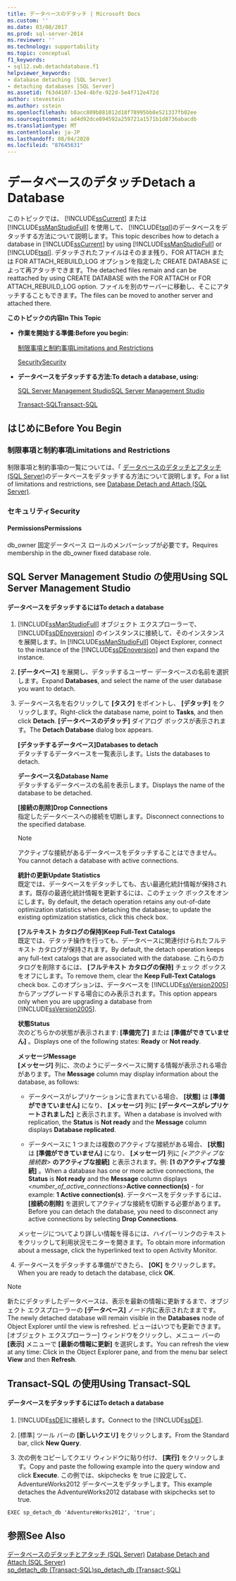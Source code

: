 ```yaml
---
title: データベースのデタッチ | Microsoft Docs
ms.custom: ''
ms.date: 03/08/2017
ms.prod: sql-server-2014
ms.reviewer: ''
ms.technology: supportability
ms.topic: conceptual
f1_keywords:
- sql12.swb.detachdatabase.f1
helpviewer_keywords:
- database detaching [SQL Server]
- detaching databases [SQL Server]
ms.assetid: f63d4107-13e4-4bfe-922d-5e4f712e472d
author: stevestein
ms.author: sstein
ms.openlocfilehash: b8acc809b881012d18f78995bb8e521337fb02ee
ms.sourcegitcommit: ad4d92dce894592a259721a1571b1d8736abacdb
ms.translationtype: MT
ms.contentlocale: ja-JP
ms.lasthandoff: 08/04/2020
ms.locfileid: "87645631"
---
```

# <a name="detach-a-database"></a><span data-ttu-id="b6d34-102">データベースのデタッチ</span><span class="sxs-lookup"><span data-stu-id="b6d34-102">Detach a Database</span></span>
  <span data-ttu-id="b6d34-103">このトピックでは、 [!INCLUDE[ssCurrent](../../includes/sscurrent-md.md)] または [!INCLUDE[ssManStudioFull](../../includes/ssmanstudiofull-md.md)] を使用して、 [!INCLUDE[tsql](../../includes/tsql-md.md)]のデータベースをデタッチする方法について説明します。</span><span class="sxs-lookup"><span data-stu-id="b6d34-103">This topic describes how to detach a database in [!INCLUDE[ssCurrent](../../includes/sscurrent-md.md)] by using [!INCLUDE[ssManStudioFull](../../includes/ssmanstudiofull-md.md)] or [!INCLUDE[tsql](../../includes/tsql-md.md)].</span></span> <span data-ttu-id="b6d34-104">デタッチされたファイルはそのまま残り、FOR ATTACH または FOR ATTACH_REBUILD_LOG オプションを指定した CREATE DATABASE によって再アタッチできます。</span><span class="sxs-lookup"><span data-stu-id="b6d34-104">The detached files remain and can be reattached by using CREATE DATABASE with the FOR ATTACH or FOR ATTACH_REBUILD_LOG option.</span></span> <span data-ttu-id="b6d34-105">ファイルを別のサーバーに移動し、そこにアタッチすることもできます。</span><span class="sxs-lookup"><span data-stu-id="b6d34-105">The files can be moved to another server and attached there.</span></span>  
  
 <span data-ttu-id="b6d34-106">**このトピックの内容**</span><span class="sxs-lookup"><span data-stu-id="b6d34-106">**In This Topic**</span></span>  
  
-   <span data-ttu-id="b6d34-107">**作業を開始する準備:**</span><span class="sxs-lookup"><span data-stu-id="b6d34-107">**Before you begin:**</span></span>  
  
     [<span data-ttu-id="b6d34-108">制限事項と制約事項</span><span class="sxs-lookup"><span data-stu-id="b6d34-108">Limitations and Restrictions</span></span>](#Restrictions)  
  
     [<span data-ttu-id="b6d34-109">Security</span><span class="sxs-lookup"><span data-stu-id="b6d34-109">Security</span></span>](#Security)  
  
-   <span data-ttu-id="b6d34-110">**データベースをデタッチする方法:**</span><span class="sxs-lookup"><span data-stu-id="b6d34-110">**To detach a database, using:**</span></span>  
  
     [<span data-ttu-id="b6d34-111">SQL Server Management Studio</span><span class="sxs-lookup"><span data-stu-id="b6d34-111">SQL Server Management Studio</span></span>](#SSMSProcedure)  
  
     [<span data-ttu-id="b6d34-112">Transact-SQL</span><span class="sxs-lookup"><span data-stu-id="b6d34-112">Transact-SQL</span></span>](#TsqlProcedure)  
  
##  <a name="before-you-begin"></a><a name="BeforeYouBegin"></a> <span data-ttu-id="b6d34-113">はじめに</span><span class="sxs-lookup"><span data-stu-id="b6d34-113">Before You Begin</span></span>  
  
###  <a name="limitations-and-restrictions"></a><a name="Restrictions"></a> <span data-ttu-id="b6d34-114">制限事項と制約事項</span><span class="sxs-lookup"><span data-stu-id="b6d34-114">Limitations and Restrictions</span></span>  
 <span data-ttu-id="b6d34-115">制限事項と制約事項の一覧については、「 [データベースのデタッチとアタッチ &#40;SQL Server&#41;](database-detach-and-attach-sql-server.md)のデータベースをデタッチする方法について説明します。</span><span class="sxs-lookup"><span data-stu-id="b6d34-115">For a list of limitations and restrictions, see [Database Detach and Attach &#40;SQL Server&#41;](database-detach-and-attach-sql-server.md).</span></span>  
  
###  <a name="security"></a><a name="Security"></a> <span data-ttu-id="b6d34-116">セキュリティ</span><span class="sxs-lookup"><span data-stu-id="b6d34-116">Security</span></span>  
  
####  <a name="permissions"></a><a name="Permissions"></a> <span data-ttu-id="b6d34-117">Permissions</span><span class="sxs-lookup"><span data-stu-id="b6d34-117">Permissions</span></span>  
 <span data-ttu-id="b6d34-118">db_owner 固定データベース ロールのメンバーシップが必要です。</span><span class="sxs-lookup"><span data-stu-id="b6d34-118">Requires membership in the db_owner fixed database role.</span></span>  
  
##  <a name="using-sql-server-management-studio"></a><a name="SSMSProcedure"></a> <span data-ttu-id="b6d34-119">SQL Server Management Studio の使用</span><span class="sxs-lookup"><span data-stu-id="b6d34-119">Using SQL Server Management Studio</span></span>  
  
#### <a name="to-detach-a-database"></a><span data-ttu-id="b6d34-120">データベースをデタッチするには</span><span class="sxs-lookup"><span data-stu-id="b6d34-120">To detach a database</span></span>  
  
1.  <span data-ttu-id="b6d34-121">[!INCLUDE[ssManStudioFull](../../includes/ssmanstudiofull-md.md)] オブジェクト エクスプローラーで、 [!INCLUDE[ssDEnoversion](../../includes/ssdenoversion-md.md)] のインスタンスに接続して、そのインスタンスを展開します。</span><span class="sxs-lookup"><span data-stu-id="b6d34-121">In [!INCLUDE[ssManStudioFull](../../includes/ssmanstudiofull-md.md)] Object Explorer, connect to the instance of the [!INCLUDE[ssDEnoversion](../../includes/ssdenoversion-md.md)] and then expand the instance.</span></span>  
  
2.  <span data-ttu-id="b6d34-122">**[データベース]** を展開し、デタッチするユーザー データベースの名前を選択します。</span><span class="sxs-lookup"><span data-stu-id="b6d34-122">Expand **Databases**, and select the name of the user database you want to detach.</span></span>  
  
3.  <span data-ttu-id="b6d34-123">データベース名を右クリックして **[タスク]** をポイントし、 **[デタッチ]** をクリックします。</span><span class="sxs-lookup"><span data-stu-id="b6d34-123">Right-click the database name, point to **Tasks**, and then click **Detach**.</span></span> <span data-ttu-id="b6d34-124">**[データベースのデタッチ]** ダイアログ ボックスが表示されます。</span><span class="sxs-lookup"><span data-stu-id="b6d34-124">The **Detach Database** dialog box appears.</span></span>  
  
     <span data-ttu-id="b6d34-125">**[デタッチするデータベース]**</span><span class="sxs-lookup"><span data-stu-id="b6d34-125">**Databases to detach**</span></span>  
     <span data-ttu-id="b6d34-126">デタッチするデータベースを一覧表示します。</span><span class="sxs-lookup"><span data-stu-id="b6d34-126">Lists the databases to detach.</span></span>  
  
     <span data-ttu-id="b6d34-127">**データベース名**</span><span class="sxs-lookup"><span data-stu-id="b6d34-127">**Database Name**</span></span>  
     <span data-ttu-id="b6d34-128">デタッチするデータベースの名前を表示します。</span><span class="sxs-lookup"><span data-stu-id="b6d34-128">Displays the name of the database to be detached.</span></span>  
  
     <span data-ttu-id="b6d34-129">**[接続の削除]**</span><span class="sxs-lookup"><span data-stu-id="b6d34-129">**Drop Connections**</span></span>  
     <span data-ttu-id="b6d34-130">指定したデータベースへの接続を切断します。</span><span class="sxs-lookup"><span data-stu-id="b6d34-130">Disconnect connections to the specified database.</span></span>  
  
    > [!NOTE]  
    >  <span data-ttu-id="b6d34-131">アクティブな接続があるデータベースをデタッチすることはできません。</span><span class="sxs-lookup"><span data-stu-id="b6d34-131">You cannot detach a database with active connections.</span></span>  
  
     <span data-ttu-id="b6d34-132">**統計の更新**</span><span class="sxs-lookup"><span data-stu-id="b6d34-132">**Update Statistics**</span></span>  
     <span data-ttu-id="b6d34-133">既定では、データベースをデタッチしても、古い最適化統計情報が保持されます。既存の最適化統計情報を更新するには、このチェック ボックスをオンにします。</span><span class="sxs-lookup"><span data-stu-id="b6d34-133">By default, the detach operation retains any out-of-date optimization statistics when detaching the database; to update the existing optimization statistics, click this check box.</span></span>  
  
     <span data-ttu-id="b6d34-134">**[フルテキスト カタログの保持]**</span><span class="sxs-lookup"><span data-stu-id="b6d34-134">**Keep Full-Text Catalogs**</span></span>  
     <span data-ttu-id="b6d34-135">既定では、デタッチ操作を行っても、データベースに関連付けられたフルテキスト カタログが保持されます。</span><span class="sxs-lookup"><span data-stu-id="b6d34-135">By default, the detach operation keeps any full-text catalogs that are associated with the database.</span></span> <span data-ttu-id="b6d34-136">これらのカタログを削除するには、 **[フルテキスト カタログの保持]** チェック ボックスをオフにします。</span><span class="sxs-lookup"><span data-stu-id="b6d34-136">To remove them, clear the **Keep Full-Text Catalogs** check box.</span></span> <span data-ttu-id="b6d34-137">このオプションは、データベースを [!INCLUDE[ssVersion2005](../../includes/ssversion2005-md.md)]からアップグレードする場合にのみ表示されます。</span><span class="sxs-lookup"><span data-stu-id="b6d34-137">This option appears only when you are upgrading a database from [!INCLUDE[ssVersion2005](../../includes/ssversion2005-md.md)].</span></span>  
  
     <span data-ttu-id="b6d34-138">**状態**</span><span class="sxs-lookup"><span data-stu-id="b6d34-138">**Status**</span></span>  
     <span data-ttu-id="b6d34-139">次のどちらかの状態が表示されます: **[準備完了]** または **[準備ができていません]** 。</span><span class="sxs-lookup"><span data-stu-id="b6d34-139">Displays one of the following states: **Ready** or **Not ready**.</span></span>  
  
     <span data-ttu-id="b6d34-140">**メッセージ**</span><span class="sxs-lookup"><span data-stu-id="b6d34-140">**Message**</span></span>  
     <span data-ttu-id="b6d34-141">**[メッセージ]** 列に、次のようにデータベースに関する情報が表示される場合があります。</span><span class="sxs-lookup"><span data-stu-id="b6d34-141">The **Message** column may display information about the database, as follows:</span></span>  
  
    -   <span data-ttu-id="b6d34-142">データベースがレプリケーションに含まれている場合、 **[状態]** は **[準備ができていません]** になり、 **[メッセージ]** 列に **[データベースがレプリケートされました]** と表示されます。</span><span class="sxs-lookup"><span data-stu-id="b6d34-142">When a database is involved with replication, the **Status** is **Not ready** and the **Message** column displays **Database replicated**.</span></span>  
  
    -   <span data-ttu-id="b6d34-143">データベースに 1 つまたは複数のアクティブな接続がある場合、 **[状態]** は **[準備ができていません]** になり、 **[メッセージ]** 列に _[<アクティブな接続数>_ **のアクティブな接続]** と表示されます。例: **[1 のアクティブな接続]** 。</span><span class="sxs-lookup"><span data-stu-id="b6d34-143">When a database has one or more active connections, the **Status** is **Not ready** and the **Message** column displays _<number_of_active_connections>_**Active connection(s)** - for example: **1 Active connection(s)**.</span></span> <span data-ttu-id="b6d34-144">データベースをデタッチするには、 **[接続の削除]** を選択してアクティブな接続を切断する必要があります。</span><span class="sxs-lookup"><span data-stu-id="b6d34-144">Before you can detach the database, you need to disconnect any active connections by selecting **Drop Connections**.</span></span>  
  
     <span data-ttu-id="b6d34-145">メッセージについてより詳しい情報を得るには、ハイパーリンクのテキストをクリックして利用状況モニターを開きます。</span><span class="sxs-lookup"><span data-stu-id="b6d34-145">To obtain more information about a message, click the hyperlinked text to open Activity Monitor.</span></span>  
  
4.  <span data-ttu-id="b6d34-146">データベースをデタッチする準備ができたら、 **[OK]** をクリックします。</span><span class="sxs-lookup"><span data-stu-id="b6d34-146">When you are ready to detach the database, click **OK**.</span></span>  
  
> [!NOTE]  
>  <span data-ttu-id="b6d34-147">新たにデタッチしたデータベースは、表示を最新の情報に更新するまで、オブジェクト エクスプローラーの **[データベース]** ノード内に表示されたままです。</span><span class="sxs-lookup"><span data-stu-id="b6d34-147">The newly detached database will remain visible in the **Databases** node of Object Explorer until the view is refreshed.</span></span> <span data-ttu-id="b6d34-148">ビューはいつでも更新できます。[オブジェクト エクスプローラー] ウィンドウをクリックし、メニュー バーの **[表示]** メニューで **[最新の情報に更新]** を選択します。</span><span class="sxs-lookup"><span data-stu-id="b6d34-148">You can refresh the view at any time: Click in the Object Explorer pane, and from the menu bar select **View** and then **Refresh**.</span></span>  
  
##  <a name="using-transact-sql"></a><a name="TsqlProcedure"></a> <span data-ttu-id="b6d34-149">Transact-SQL の使用</span><span class="sxs-lookup"><span data-stu-id="b6d34-149">Using Transact-SQL</span></span>  
  
#### <a name="to-detach-a-database"></a><span data-ttu-id="b6d34-150">データベースをデタッチするには</span><span class="sxs-lookup"><span data-stu-id="b6d34-150">To detach a database</span></span>  
  
1.  <span data-ttu-id="b6d34-151">[!INCLUDE[ssDE](../../includes/ssde-md.md)]に接続します。</span><span class="sxs-lookup"><span data-stu-id="b6d34-151">Connect to the [!INCLUDE[ssDE](../../includes/ssde-md.md)].</span></span>  
  
2.  <span data-ttu-id="b6d34-152">[標準] ツール バーの **[新しいクエリ]** をクリックします。</span><span class="sxs-lookup"><span data-stu-id="b6d34-152">From the Standard bar, click **New Query**.</span></span>  
  
3.  <span data-ttu-id="b6d34-153">次の例をコピーしてクエリ ウィンドウに貼り付け、 **[実行]** をクリックします。</span><span class="sxs-lookup"><span data-stu-id="b6d34-153">Copy and paste the following example into the query window and click **Execute**.</span></span> <span data-ttu-id="b6d34-154">この例では、skipchecks を true に設定して、AdventureWorks2012 データベースをデタッチします。</span><span class="sxs-lookup"><span data-stu-id="b6d34-154">This example detaches the AdventureWorks2012 database with skipchecks set to true.</span></span>  
  
```  
EXEC sp_detach_db 'AdventureWorks2012', 'true';  
```  
  
## <a name="see-also"></a><span data-ttu-id="b6d34-155">参照</span><span class="sxs-lookup"><span data-stu-id="b6d34-155">See Also</span></span>  
 <span data-ttu-id="b6d34-156">[データベースのデタッチとアタッチ &#40;SQL Server&#41;](database-detach-and-attach-sql-server.md) </span><span class="sxs-lookup"><span data-stu-id="b6d34-156">[Database Detach and Attach &#40;SQL Server&#41;](database-detach-and-attach-sql-server.md) </span></span>  
 [<span data-ttu-id="b6d34-157">sp_detach_db &#40;Transact-SQL&#41;</span><span class="sxs-lookup"><span data-stu-id="b6d34-157">sp_detach_db &#40;Transact-SQL&#41;</span></span>](/sql/relational-databases/system-stored-procedures/sp-detach-db-transact-sql)  
  
  
